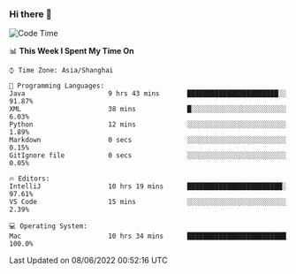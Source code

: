 ### Hi there 👋


<!--START_SECTION:waka-->
![Code Time](http://img.shields.io/badge/Code%20Time-0%20secs-blue)

📊 **This Week I Spent My Time On** 

```text
⌚︎ Time Zone: Asia/Shanghai

💬 Programming Languages: 
Java                     9 hrs 43 mins       ███████████████████████░░   91.87% 
XML                      38 mins             █░░░░░░░░░░░░░░░░░░░░░░░░   6.03% 
Python                   12 mins             ░░░░░░░░░░░░░░░░░░░░░░░░░   1.89% 
Markdown                 0 secs              ░░░░░░░░░░░░░░░░░░░░░░░░░   0.15% 
GitIgnore file           0 secs              ░░░░░░░░░░░░░░░░░░░░░░░░░   0.05%

🔥 Editors: 
IntelliJ                 10 hrs 19 mins      ████████████████████████░   97.61% 
VS Code                  15 mins             ░░░░░░░░░░░░░░░░░░░░░░░░░   2.39%

💻 Operating System: 
Mac                      10 hrs 34 mins      █████████████████████████   100.0%

```


 Last Updated on 08/06/2022 00:52:16 UTC
<!--END_SECTION:waka-->

<!--
**SillyPasty/SillyPasty** is a ✨ _special_ ✨ repository because its `README.md` (this file) appears on your GitHub profile.

Here are some ideas to get you started:

- 🔭 I’m currently working on ...
- 🌱 I’m currently learning ...
- 👯 I’m looking to collaborate on ...
- 🤔 I’m looking for help with ...
- 💬 Ask me about ...
- 📫 How to reach me: ...
- 😄 Pronouns: ...
- ⚡ Fun fact: ...
-->


